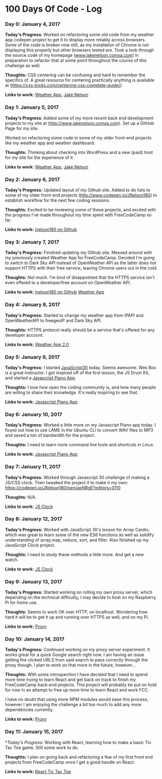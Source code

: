 # 100 Days Of Code - Log

### Day 0: January 4, 2017

**Today's Progress**: Worked on refactoring some old code from my weather app codepen project to get it to display more reliably across browsers. Some of the code is broken now still, as my installation of Chrome is not displaying this properly but other browsers tested are. Took a look through the source code of my homepage (www.jakenelson.comxa.com) in preparation to refactor that at some point throughout the course of this challenge as well. 

**Thoughts:** CSS centering can be confusing and hard to remember the specifics of. A great resource for centering practically anything is available at (https://css-tricks.com/centering-css-complete-guide/).

**Links to work:** [Weather App](http://codepen.io/JNelson180/pen/vGbvjp), 
[Jake Nelson](http://www.jakenelson.comxa.com)


### Day 1: January 5, 2017

**Today's Progress**: Added some of my more recent back end development projects to my site at (http://www.jakenelson.comxa.com). Set up a GitHub Page for my site.

Worked on refactoring some code in some of my older front-end projects like my weather app and weather dashboard.

**Thoughts:** Thinking about checking into WordPress and a new (paid) host for my site for the experience of it.

**Links to work:** [Weather App](http://codepen.io/JNelson180/pen/vGbvjp), 
[Jake Nelson](http://www.jakenelson.comxa.com)


### Day 2: January 6, 2017

**Today's Progress:** Updated layout of my Github site. Added to do lists to some of my older front-end projects (http://www.codepen.io/JNelson180) to establish workflow for the next few coding sessions.

**Thoughts:** Excited to be reviewing some of these projects, and excited with the progress I've made throughout my time spent with FreeCodeCamp so far.

**Links to work:** [jnelson180 on Github](http://jnelson180.github.io)


### Day 3: January 7, 2017

**Today's Progress:** Finished updating my Github site. Messed around with my previously created Weather App for FreeCodeCamp. Decided I'm going to switch to Dark Sky API instead of OpenWeather API as the latter does not support HTTPS with their free service, leaving Chrome users out in the cold.

**Thoughts:** Not much. I'm kind of disappointed that the HTTPS service isn't even offered to a developer/free account on OpenWeather API.

**Links to work:** [jnelson180 on Github](http://jnelson180.github.io) [Weather App](https://codepen.io/JNelson180/pen/vGbvjp?editors=0010)


### Day 4: January 8, 2017

**Today's Progress:** Started to change my weather app from IPAPI and OpenWeatherAPI to freegeoIP and Dark Sky API.

**Thoughts:** HTTPS protocol really should be a service that's offered for any developer account.

**Links to work:** [Weather App 2.0](https://codepen.io/JNelson180/pen/ggaOgL?editors=0010)


### Day 5: January 9, 2017

**Today's Progress:** I started [JavaScript30](www.javascript30.com) today. Seems awesome. Wes Bos is a great instructor. I got inspired off of the first lesson, the JS Drum Kit, and started a [Javascript Piano App](http://codepen.io/JNelson180/pen/BpobRp?editors=1100).

**Thoughts:** I love how open the coding community is, and how many people are willing to share their knowledge. It's really inspiring to see that.

**Links to work:** [Javascript Piano App](http://codepen.io/JNelson180/pen/BpobRp?editors=1100)


### Day 6: January 10, 2017

**Today's Progress:** Worked a little more on my Javascript Piano app today. I found out how to use LAME in the Ubuntu CLI to convert WAV files to MP3 and saved a ton of bandwidth for the project.

**Thoughts:** I need to learn more command line tools and shortcuts in Linux. 

**Links to work:** [Javascript Piano App](http://codepen.io/JNelson180/pen/BpobRp?editors=1100)


### Day 7: January 11, 2017

**Today's Progress:** Worked through Javascript 30 challenge of making a JS/CSS clock. Then tweaked the project it to make it my own: https://codepen.io/JNelson180/pen/apNBgE?editors=0110

**Thoughts:** N/A.

**Links to work:** [JS Clock](https://codepen.io/JNelson180/pen/apNBgE?editors=0110)


### Day 8: January 12, 2017

**Today's Progress:** Worked with JavaScript 30's lesson for Array Cardio, which was great to learn some of the new ES6 functions as well as solidify understanding of array.map, reduce, sort, and filter. Also finished up my JavaScript Clock project.

**Thoughts:** I need to study these methods a little more. And get a new watch.

**Links to work:** [JS Clock](https://codepen.io/JNelson180/pen/apNBgE?editors=0110)


### Day 9: January 13, 2017

**Today's Progress:** Started working on rolling my own proxy server, which depending on the technical difficulty, I may decide to host on my Raspberry Pi for home use.

**Thoughts:** Seems to work OK over HTTP, on localhost. Wondering how hard it will be to get it up and running over HTTPS as well, and on my Pi.

**Links to work:** [Proxy](https://github.com/jnelson180/proxy)


### Day 10: January 14, 2017

**Today's Progress:** Continued working on my proxy server experiment. It works great for a quick Google search right now. I am having an issue getting the clicked URLS from said search to pass correctly through the proxy though. I plan to work on that more in the future, however...

**Thoughts:** With some introspection I have decided that I need to spend more time trying to learn React and get back on track to finish my FreeCodeCamp back-end projects. This project will probably be put on hold for now in an attempt to free up more time to learn React and work FCC.

I have no doubt that using more NPM modules would ease this process, however I am enjoying the challenge a bit too much to add any more dependencies currently.

**Links to work:** [Proxy](https://github.com/jnelson180/proxy)


### Day 11: January 15, 2017

**Today's Progress:* Working with React, learning how to make a basic Tic Tac Toe game. Still some work to do. 

**Thoughts:** I plan on going back and refactoring a few of my first front end projects from FreeCodeCamp once I get a good handle on React.

**Links to work:** [React Tic Tac Toe](https://codepen.io/JNelson180/pen/MJjwQN?editors=0011)

<!--
https://metafile-js.herokuapp.com/
https://github.com/jnelson180/metafile/

https://imglook.herokuapp.com/api/imagesearch/
https://github.com/jnelson180/imglook

https://smurl-app.herokuapp.com/
https://github.com/jnelson180/smurl-fcc

https://fast-reaches-86182.herokuapp.com/
https://github.com/jnelson180/timestamp-api...

add link to FCC profile to my site
https://www.freecodecamp.com/jnelson180\

4a4a4a

change resume site to github profile
-->
